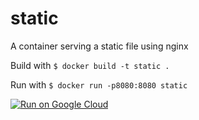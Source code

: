 # static
A container serving a static file using nginx

Build with `$ docker build -t static .`

Run with `$ docker run -p8080:8080 static`

[![Run on Google Cloud](https://storage.googleapis.com/cloudrun/button.png)](https://console.cloud.google.com/cloudshell/editor?shellonly=true&cloudshell_image=gcr.io/cloudrun/button&cloudshell_git_repo=https://github.com/steren/static.git)
